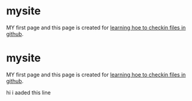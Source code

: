 # mysite
MY first page and this page is created for [learning hoe to checkin files in github](https://github.com).
# mysite
MY first page and this page is created for [learning hoe to checkin files in github](https://github.com).


hi i aaded  this line


